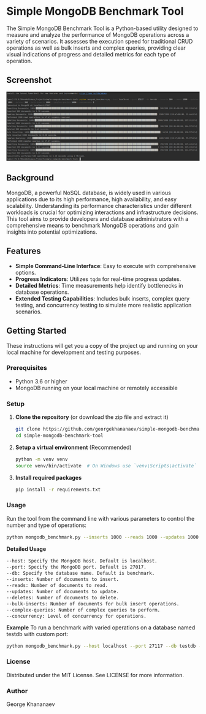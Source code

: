 # Simple MongoDB Benchmark Tool

The Simple MongoDB Benchmark Tool is a Python-based utility designed to measure and analyze the performance of MongoDB operations across a variety of scenarios. It assesses the execution speed for traditional CRUD operations as well as bulk inserts and complex queries, providing clear visual indications of progress and detailed metrics for each type of operation.

## Screenshot

![alt text](https://github.com/georgekhananaev/simple-mongodb-benchmark-tool/blob/main/screenshot.png?raw=true)

## Background

MongoDB, a powerful NoSQL database, is widely used in various applications due to its high performance, high availability, and easy scalability. Understanding its performance characteristics under different workloads is crucial for optimizing interactions and infrastructure decisions. This tool aims to provide developers and database administrators with a comprehensive means to benchmark MongoDB operations and gain insights into potential optimizations.

## Features

- **Simple Command-Line Interface**: Easy to execute with comprehensive options.
- **Progress Indicators**: Utilizes `tqdm` for real-time progress updates.
- **Detailed Metrics**: Time measurements help identify bottlenecks in database operations.
- **Extended Testing Capabilities**: Includes bulk inserts, complex query testing, and concurrency testing to simulate more realistic application scenarios.

## Getting Started

These instructions will get you a copy of the project up and running on your local machine for development and testing purposes.

### Prerequisites

- Python 3.6 or higher
- MongoDB running on your local machine or remotely accessible

### Setup

1. **Clone the repository** (or download the zip file and extract it)

   ```bash
   git clone https://github.com/georgekhananaev/simple-mongodb-benchmark-tool.git
   cd simple-mongodb-benchmark-tool
	```
 
2. **Setup a virtual environment** (Recommended)
  
	```bash
    python -m venv venv
    source venv/bin/activate  # On Windows use `venv\Scripts\activate`
    ```
 
3. **Install required packages**

    ```bash
    pip install -r requirements.txt
    ```
   

### Usage
Run the tool from the command line with various parameters to control the number and type of operations:

```bash
python mongodb_benchmark.py --inserts 1000 --reads 1000 --updates 1000 --deletes 1000 --bulk-inserts 5000 --complex-queries 100 --concurrency 4
```
  
**Detailed Usage**
```
--host: Specify the MongoDB host. Default is localhost.
--port: Specify the MongoDB port. Default is 27017.
--db: Specify the database name. Default is benchmark.
--inserts: Number of documents to insert.
--reads: Number of documents to read.
--updates: Number of documents to update.
--deletes: Number of documents to delete.
--bulk-inserts: Number of documents for bulk insert operations.
--complex-queries: Number of complex queries to perform.
--concurrency: Level of concurrency for operations.
```

**Example**
To run a benchmark with varied operations on a database named testdb with custom port:
```bash
python mongodb_benchmark.py --host localhost --port 27117 --db testdb --inserts 500 --reads 1500 --updates 1000 --deletes 300 --bulk-inserts 2000 --complex-queries 100 --concurrency 4
```

### License
Distributed under the MIT License. See LICENSE for more information.


### Author
George Khananaev
